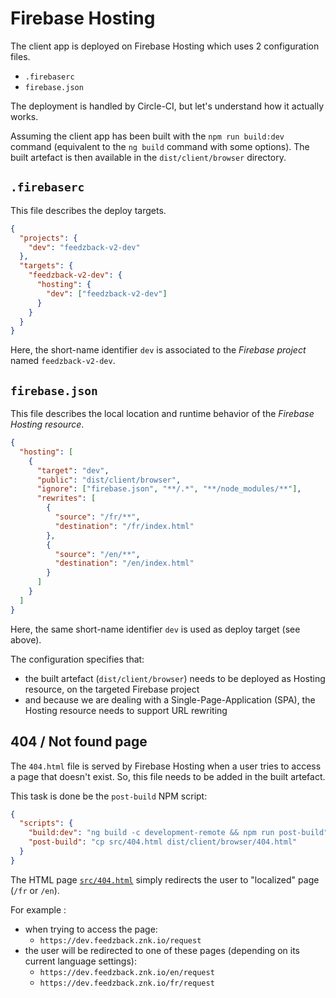 # Firebase Hosting

The client app is deployed on Firebase Hosting which uses 2 configuration files.

- `.firebaserc`
- `firebase.json`

The deployment is handled by Circle-CI, but let's understand how it actually works.

Assuming the client app has been built with the `npm run build:dev` command (equivalent to the `ng build` command with some options).
The built artefact is then available in the `dist/client/browser` directory.

## `.firebaserc`

This file describes the deploy targets.

```json
{
  "projects": {
    "dev": "feedzback-v2-dev"
  },
  "targets": {
    "feedzback-v2-dev": {
      "hosting": {
        "dev": ["feedzback-v2-dev"]
      }
    }
  }
}
```

Here, the short-name identifier `dev` is associated to the _Firebase project_ named `feedzback-v2-dev`.

## `firebase.json`

This file describes the local location and runtime behavior of the _Firebase Hosting resource_.

```json
{
  "hosting": [
    {
      "target": "dev",
      "public": "dist/client/browser",
      "ignore": ["firebase.json", "**/.*", "**/node_modules/**"],
      "rewrites": [
        {
          "source": "/fr/**",
          "destination": "/fr/index.html"
        },
        {
          "source": "/en/**",
          "destination": "/en/index.html"
        }
      ]
    }
  ]
}
```

Here, the same short-name identifier `dev` is used as deploy target (see above).

The configuration specifies that:

- the built artefact (`dist/client/browser`) needs to be deployed as Hosting resource, on the targeted Firebase project
- and because we are dealing with a Single-Page-Application (SPA), the Hosting resource needs to support URL rewriting

## 404 / Not found page

The `404.html` file is served by Firebase Hosting when a user tries to access a page that doesn't exist.
So, this file needs to be added in the built artefact.

This task is done be the `post-build` NPM script:

```json
{
  "scripts": {
    "build:dev": "ng build -c development-remote && npm run post-build",
    "post-build": "cp src/404.html dist/client/browser/404.html"
  }
}
```

The HTML page [`src/404.html`](https://github.com/Zenika/feedzback/blob/main/client/src/404.html) simply redirects the user to "localized" page (`/fr` or `/en`).

For example :

- when trying to access the page:
  - `https://dev.feedzback.znk.io/request`
- the user will be redirected to one of these pages (depending on its current language settings):
  - `https://dev.feedzback.znk.io/en/request`
  - `https://dev.feedzback.znk.io/fr/request`
